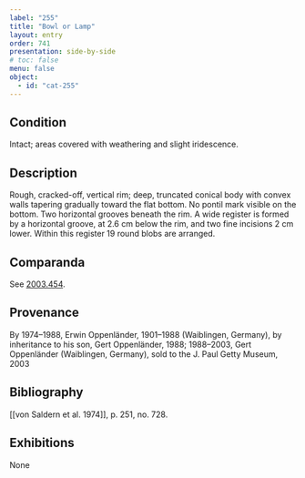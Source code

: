 ```yaml
---
label: "255"
title: "Bowl or Lamp"
layout: entry
order: 741
presentation: side-by-side
# toc: false
menu: false
object:
  - id: "cat-255"
---
```


## Condition

Intact; areas covered with weathering and slight iridescence.

## Description

Rough, cracked-off, vertical rim; deep, truncated conical body with convex walls tapering gradually toward the flat bottom. No pontil mark visible on the bottom. Two horizontal grooves beneath the rim. A wide register is formed by a horizontal groove, at 2.6 cm below the rim, and two fine incisions 2 cm lower. Within this register 19 round blobs are arranged.

## Comparanda

See [2003.454](#num).

## Provenance

By 1974–1988, Erwin Oppenländer, 1901–1988 (Waiblingen, Germany), by inheritance to his son, Gert Oppenländer, 1988; 1988–2003, Gert Oppenländer (Waiblingen, Germany), sold to the J. Paul Getty Museum, 2003

## Bibliography

[[von Saldern et al. 1974]], p. 251, no. 728.

## Exhibitions

None
